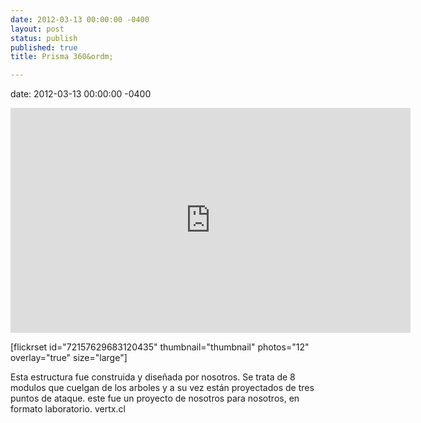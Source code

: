 ```yaml
---
date: 2012-03-13 00:00:00 -0400
layout: post
status: publish
published: true
title: Prisma 360&ordm;

---
```

date: 2012-03-13 00:00:00 -0400
<p><iframe src="http://player.vimeo.com/video/38442937?title=0&amp;byline=0&amp;portrait=0&amp;color=fa758e" frameborder="0" width="640" height="360"></iframe></p>
<p>[flickrset id="72157629683120435" thumbnail="thumbnail" photos="12" overlay="true" size="large"]</p>
<p>Esta estructura fue construida y dise&ntilde;ada por nosotros. Se trata de 8 modulos que cuelgan de los arboles y a su vez est&aacute;n proyectados de tres puntos de ataque. este fue un proyecto de nosotros para nosotros, en formato laboratorio. vertx.cl</p>
